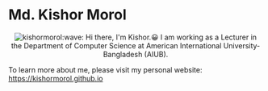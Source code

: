 # Md. Kishor Morol
<p align="center"> <img src="https://github-readme-stats.vercel.app/api?username=kishormorol&show_icons=true&count_private=true&theme=dark" alt="kishormorol" />:wave: Hi there, I'm Kishor.😀
I am working as a Lecturer in the Department of Computer Science at American International University-Bangladesh (AIUB). 

To learn more about me, please visit my personal website: https://kishormorol.github.io
